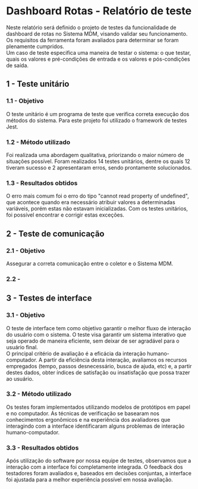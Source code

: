 # Dashboard Rotas - Relatório de teste

Neste relatório será definido o projeto de testes da funcionalidade de dashboard de rotas no Sistema MDM, visando validar seu funcionamento. Os requisitos da ferramenta foram avaliados para determinar se foram plenamente cumpridos.\
Um caso de teste especifica uma maneira de testar o sistema: o que testar, quais os valores e pré-condições de entrada e os valores e pós-condições de saída.

## 1 - Teste unitário

### 1.1 - Objetivo

O teste unitário é um programa de teste que verifica correta execução dos métodos do sistema. Para este projeto foi utilizado o framework de testes Jest.

### 1.2 - Método utilizado

Foi realizada uma abordagem qualitativa, priorizando o maior número de situações possível. Foram realizados 14 testes unitários, dentre os quais 12 tiveram sucesso e 2 apresentaram erros, sendo prontamente solucionados.

### 1.3 - Resultados obtidos

O erro mais comum foi o erro do tipo "cannot read property of undefined", que acontece quando era necessário atribuir valores a determinadas variáveis, porém estas não estavam inicializadas. Com os testes unitários, foi possível encontrar e corrigir estas exceções.

## 2 - Teste de comunicação

### 2.1 - Objetivo

Assegurar a correta comunicação entre o coletor e o Sistema MDM.

### 2.2 - 

## 3 - Testes de interface

### 3.1 - Objetivo

O teste de interface tem como objetivo garantir o melhor fluxo de interação do usuário com o sistema. O teste visa garantir um sistema interativo que seja operado de maneira eficiente, sem deixar de ser agradável para o usuário final.\
O principal critério de avaliação é a eficácia da interação humano-computador. A partir da eficiência desta interação, avaliamos os recursos empregados (tempo, passos desnecessário, busca de ajuda, etc) e, a partir destes dados, obter índices de satisfação ou insatisfação que possa trazer ao usuário.

### 3.2 - Método utilizado

Os testes foram implementados utilizando modelos de protótipos em papel e no computador. As técnicas de verificação se basearam nos conhecimentos ergonômicos e na experiência dos avaliadores que interagindo com a interface identificaram alguns problemas de interação humano-computador.

### 3.3 - Resultados obtidos

Após utilização do software por nossa equipe de testes, observamos que a interação com a interface foi completamente integrada. O feedback dos testadores foram avaliados e, baseados em decisões conjuntas, a interface foi ajustada para a melhor experiência possível em nossa avaliação.
